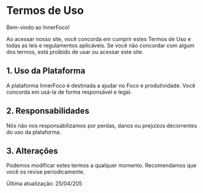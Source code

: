 # Termos de Uso

Bem-vindo ao InnerFoco!

Ao acessar nosso site, você concorda em cumprir estes Termos de Uso e todas as leis e regulamentos aplicáveis. Se você não concordar com algum dos termos, está proibido de usar ou acessar este site.

## 1. Uso da Plataforma
A plataforma InnerFoco é destinada a ajudar no Foco e produtividade. Você concorda em usá-la de forma responsável e legal.

## 2. Responsabilidades
Nós não nos responsabilizamos por perdas, danos ou prejuízos decorrentes do uso da plataforma.

## 3. Alterações
Podemos modificar estes termos a qualquer momento. Recomendamos que você os revise periodicamente.

Última atualização: 25/04/205
